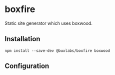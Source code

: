 # boxfire

Static site generator which uses boxwood.

## Installation

```
npm install --save-dev @buxlabs/boxfire boxwood
```

## Configuration
